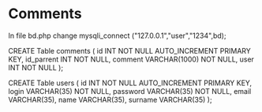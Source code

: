# Comments

In file bd.php change mysqli_connect ("127.0.0.1","user","1234",bd);

CREATE Table comments
(
id INT NOT NULL AUTO_INCREMENT PRIMARY KEY,
id_parrent INT NOT NULL,
comment VARCHAR(1000) NOT NULL,
user INT NOT NULL
);

CREATE Table users
(
id INT NOT NULL AUTO_INCREMENT PRIMARY KEY,
login VARCHAR(35) NOT NULL,
password VARCHAR(35) NOT NULL,
email VARCHAR(35),
name VARCHAR(35),
surname VARCHAR(35)
);
